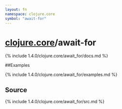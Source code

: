 ```yaml
---
layout: fn
namespace: clojure.core
symbol: "await-for"
---
```


# [clojure.core](../)/await-for

{% include 1.4.0/clojure.core/await_for/docs.md %}

##Examples

{% include 1.4.0/clojure.core/await_for/examples.md %}
## Source
{% include 1.4.0/clojure.core/await_for/src.md %}


